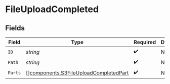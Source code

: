 # FileUploadCompleted


## Fields

| Field                                                                                          | Type                                                                                           | Required                                                                                       | Description                                                                                    |
| ---------------------------------------------------------------------------------------------- | ---------------------------------------------------------------------------------------------- | ---------------------------------------------------------------------------------------------- | ---------------------------------------------------------------------------------------------- |
| `ID`                                                                                           | *string*                                                                                       | :heavy_check_mark:                                                                             | N/A                                                                                            |
| `Path`                                                                                         | *string*                                                                                       | :heavy_check_mark:                                                                             | N/A                                                                                            |
| `Parts`                                                                                        | [][components.S3FileUploadCompletedPart](../../models/components/s3fileuploadcompletedpart.md) | :heavy_check_mark:                                                                             | N/A                                                                                            |